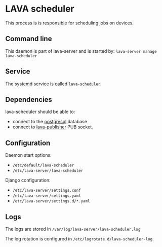 # LAVA scheduler

This process is is responsible for scheduling jobs on devices.

## Command line

This daemon is part of lava-server and is started by: `lava-server manage lava-scheduler`

## Service

The systemd service is called `lava-scheduler`.

## Dependencies

lava-scheduler should be able to:

* connect to the [postgresql](../postgresql) database
* connect to [lava-publisher](../lava-publisher) PUB socket.

## Configuration

Daemon start options:

* `/etc/default/lava-scheduler`
* `/etc/lava-server/lava-scheduler`

Django configuration:

* `/etc/lava-server/settings.conf`
* `/etc/lava-server/settings.yaml`
* `/etc/lava-server/settings.d/*.yaml`

## Logs

The logs are stored in `/var/log/lava-server/lava-scheduler.log`

The log rotation is configured in `/etc/logrotate.d/lava-scheduler-log`.
